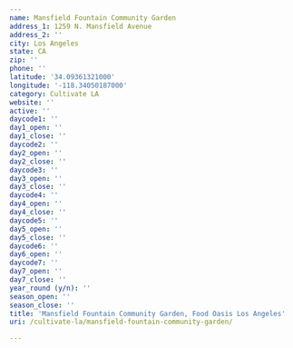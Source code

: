 ```yaml
---
name: Mansfield Fountain Community Garden
address_1: 1259 N. Mansfield Avenue
address_2: ''
city: Los Angeles
state: CA
zip: ''
phone: ''
latitude: '34.09361321000'
longitude: '-118.34050187000'
category: Cultivate LA
website: ''
active: ''
daycode1: ''
day1_open: ''
day1_close: ''
daycode2: ''
day2_open: ''
day2_close: ''
daycode3: ''
day3_open: ''
day3_close: ''
daycode4: ''
day4_open: ''
day4_close: ''
daycode5: ''
day5_open: ''
day5_close: ''
daycode6: ''
day6_open: ''
daycode7: ''
day7_open: ''
day7_close: ''
year_round (y/n): ''
season_open: ''
season_close: ''
title: 'Mansfield Fountain Community Garden, Food Oasis Los Angeles'
uri: /cultivate-la/mansfield-fountain-community-garden/

---
```


